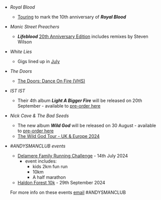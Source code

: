 #
- _Royal Blood_ 
  - [Touring](https://twitter.com/royalblooduk/status/1777244995059118447/photo/2) to mark the 10th anniversary of **_Royal Blood_**
- _Manic Street Preachers_
  - **_Lifeblood_** [20th Anniversary Edition](https://manicstreetpreachers.lnk.to/Lifeblood20) includes remixes by Steven Wilson
- _White Lies_
  - Gigs lined up in [July](https://www.seetickets.com/tour/white-lies)
- _The Doors_
  - [The Doors: Dance On Fire (VHS)](https://www.amazon.co.uk/Doors-Dance-Fire-VHS/dp/B00004R67N)
- _IST IST_
  - Their 4th album **_Light A Bigger Fire_** will be released on 20th September - available to [pre-order here](https://www.ististmusic.com/)
- _Nick Cave & The Bad Seeds_
  - The new album **_Wild God_** will be released on 30 August - available to [pre-order here](https://linktr.ee/nickcave)
  - [The Wild God Tour - UK & Europe 2024](https://www.nickcave.com/tour-dates/)
- _#ANDYSMANCLUB events_
  - [Delamere Family Running Challenge](https://www.atwevents.co.uk/e/andysmanclub-family-running-challenge-delamere-2024-10087) - 14th July 2024
    - event includes:
      - kids 2km fun run
      - 10km
      - A half marathon
  - [Haldon Forest 10k](https://www.atwevents.co.uk/e/andysmanclub-10k-run-haldon-forest-10391) - 29th September 2024

  For more info on these events [email](campaigns@andysmanclub.co.uk) #ANDYSMANCLUB
